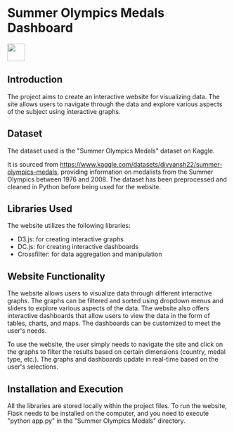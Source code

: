 # Summer Olympics Medals Dashboard

<img src="https://media.giphy.com/media/v1.Y2lkPTc5MGI3NjExZ3ZiNDYxbnJ0cWNtc3dlZGxiOW42OWNhbzgyM25xNzBiYTdib25zMSZlcD12MV9pbnRlcm5hbF9naWZfYnlfaWQmY3Q9Zw/hAdh3tyP2SxKVlPaTL/giphy.gif" width="40" height="40" />

## Introduction

The project aims to create an interactive website for visualizing data.
The site allows users to navigate through the data and explore various aspects of the subject using interactive graphs.

## Dataset

The dataset used is the "Summer Olympics Medals" dataset on Kaggle.

It is sourced from https://www.kaggle.com/datasets/divyansh22/summer-olympics-medals, providing information on medalists from the Summer Olympics between 1976 and 2008. The dataset has been preprocessed and cleaned in Python before being used for the website.

## Libraries Used

The website utilizes the following libraries:

- D3.js: for creating interactive graphs
- DC.js: for creating interactive dashboards
- Crossfilter: for data aggregation and manipulation

## Website Functionality

The website allows users to visualize data through different interactive graphs. The graphs can be filtered and sorted using dropdown menus and sliders to explore various aspects of the data.
The website also offers interactive dashboards that allow users to view the data in the form of tables, charts, and maps.
The dashboards can be customized to meet the user's needs.

To use the website, the user simply needs to navigate the site and click on the graphs to filter the results based on certain dimensions (country, medal type, etc.). The graphs and dashboards update in real-time based on the user's selections.

## Installation and Execution

All the libraries are stored locally within the project files.
To run the website, Flask needs to be installed on the computer, and you need to execute "python app.py" in the "Summer Olympics Medals" directory.
